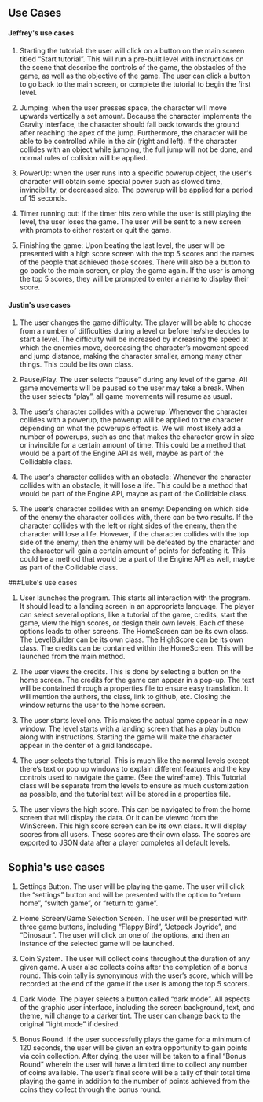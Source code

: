 ## Use Cases

#### Jeffrey's use cases
1. Starting the tutorial: the user will click on a button on the main screen titled “Start tutorial”. This will run a pre-built level with instructions on the scene that describe the controls of the game, the obstacles of the game, as well as the objective of the game. The user can click a button to go back to the main screen, or complete the tutorial to begin the first level. 

2. Jumping: when the user presses space, the character will move upwards vertically a set amount. Because the character implements the Gravity interface, the character should fall back towards the ground after reaching the apex of the jump. Furthermore, the character will be able to be controlled while in the air (right and left). If the character collides with an object while jumping, the full jump will not be done, and normal rules of collision will be applied.

3. PowerUp: when the user runs into a specific powerup object, the user's character will obtain some special power such as slowed time, invincibility, or decreased size. The powerup will be applied for a period of 15 seconds. 

4. Timer running out: If the timer hits zero while the user is still playing the level, the user loses the game. The user will be sent to a new screen with prompts to either restart or quit the game.

5. Finishing the game: Upon beating the last level, the user will be presented with a high score screen with the top 5 scores and the names of the people that achieved those scores. There will also be a button to go back to the main screen, or play the game again. If the user is among the top 5 scores, they will be prompted to enter a name to display their score. 

#### Justin's use cases

1. The user changes the game difficulty: The player will be able to choose from a number of difficulties during a level or before he/she decides to start a level. The difficulty will be increased by increasing the speed at which the enemies move, decreasing the character’s movement speed and jump distance, making the character smaller, among many other things. This could be its own class.

2. Pause/Play. The user selects “pause” during any level of the game. All game movements will be paused so the user may take a break. When the user selects “play”, all game movements will resume as usual.

3. The user’s character collides with a powerup: Whenever the character collides with a powerup, the powerup will be applied to the character depending on what the powerup’s effect is. We will most likely add a number of powerups, such as one that makes the character grow in size or invincible for a certain amount of time. This could be a method that would be a part of the Engine API as well, maybe as part of the Collidable class.

4. The user's character collides with an obstacle: Whenever the character collides with an obstacle, it will lose a life. This could be a method that would be part of the Engine API, maybe as part of the Collidable class.

5. The user’s character collides with an enemy: Depending on which side of the enemy the character collides with, there can be two results. If the character collides with the left or right sides of the enemy, then the character will lose a life. However, if the character collides with the top side of the enemy, then the enemy will be defeated by the character and the character will gain a certain amount of points for defeating it. This could be a method that would be a part of the Engine API as well, maybe as part of the Collidable class. 

###Luke's use cases
1. User launches the program. This starts all interaction with the program. It should lead to a landing screen in an appropriate language. The player can select several options, like a tutorial of the game, credits, start the game, view the high scores, or design their own levels. Each of these options leads to other screens. The HomeScreen can be its own class. The LevelBuilder can be its own class. The HighScore can be its own class. The credits can be contained within the HomeScreen. This will be launched from the main method. 

2. The user views the credits. This is done by selecting a button on the home screen. The credits for the game can appear in a pop-up. The text will be contained through a properties file to ensure easy translation. It will mention the authors, the class, link to github, etc. Closing the window returns the user to the home screen.

3. The user starts level one. This makes the actual game appear in a new window. The level starts with a landing screen that has a play button along with instructions. Starting the game will make the character appear in the center of a grid landscape.

4. The user selects the tutorial. This is much like the normal levels except there’s text or pop up windows to explain different features and the key controls used to navigate the game. (See the wireframe). This Tutorial class will be separate from the levels to ensure as much customization as possible, and the tutorial text will be stored in a properties file.

5. The user views the high score. This can be navigated to from the home screen that will display the data. Or it can be viewed from the WinScreen. This high score screen can be its own class. It will display scores from all users. These scores are their own class. The scores are exported to JSON data after a player completes all default levels.

## Sophia's use cases

1. Settings Button. The user will be playing the game. The user will click the “settings” button and will be presented with the option to “return home”, “switch game”, or “return to game”. 

2. Home Screen/Game Selection Screen. The user will be presented with three game buttons, including “Flappy Bird”, “Jetpack Joyride”, and “Dinosaur”. The user will click on one of the options, and then an instance of the selected game will be launched.

3. Coin System. The user will collect coins throughout the duration of any given game. A user also collects coins after the completion of a bonus round. This coin tally is synonymous with the user’s score, which will be recorded at the end of the game if the user is among the top 5 scorers. 

4. Dark Mode. The player selects a button called “dark mode”. All aspects of the graphic user interface, including the screen background, text, and theme, will change to a darker tint. The user can change back to the original “light mode” if desired.

5. Bonus Round. If the user successfully plays the game for a minimum of 120 seconds, the user will be given an extra opportunity to gain points via coin collection. After dying, the user will be taken to a final “Bonus Round” wherein the user will have a limited time to collect any number of coins available. The user’s final score will be a tally of their total time playing the game in addition to the number of points achieved from the coins they collect through the bonus round. 
